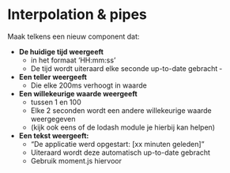 # Interpolation & pipes

Maak telkens een nieuw component dat:&#x20;

* **De huidige tijd weergeeft**
  * in het formaat ‘HH:mm:ss’
  * De tijd wordt uiteraard elke seconde up-to-date gebracht ‐
* **Een teller weergeeft**
  * Die elke 200ms verhoogt in waarde
* **Een willekeurige waarde weergeeft**
  * tussen 1 en 100
  * Elke 2 seconden wordt een andere willekeurige waarde weergegeven
  * (kijk ook eens of de lodash module je hierbij kan helpen)
* **Een tekst weergeeft:**
  * “De applicatie werd opgestart: \[xx minuten geleden]”
  * Uiteraard wordt deze automatisch up-to-date gebracht
  * Gebruik moment.js hiervoor
